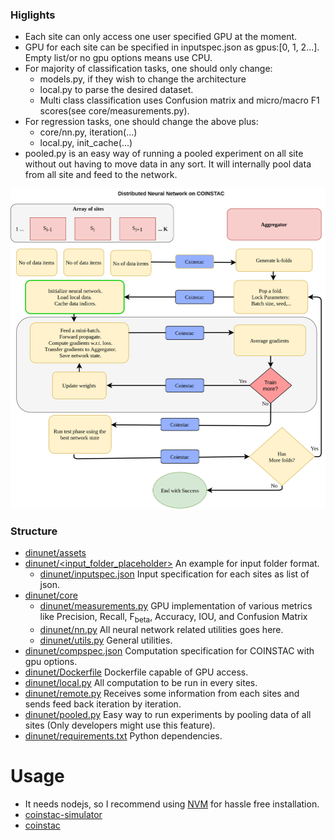 ### Higlights
* Each site can only access one user specified GPU at the moment. 
* GPU for each site can be specified in inputspec.json as gpus:[0, 1, 2...]. Empty list/or no gpu options means use CPU.
* For majority of classification tasks, one should only change:
    * models.py, if they wish to change the architecture
    * local.py to parse the desired dataset.
    * Multi class classification uses Confusion matrix and micro/macro F1 scores(see core/measurements.py). 
* For regression tasks, one should change the above plus:
    * core/nn.py, iteration(...)
    * local.py, init_cache(...)
* pooled.py is an easy way of running a pooled experiment on all site without out having to move data in any sort. It will internally pool data from all site and feed to the network.

![DINUNET](assets/dinunet.png)
### Structure
* [dinunet/assets](https://github.com/trendscenter/dinunet/tree/master/assets)
* [dinunet/<input_folder_placeholder>](https://github.com/trendscenter/dinunet/tree/master/test) An example for input folder format.
    * [dinunet/inputspec.json](https://github.com/trendscenter/dinunet/blob/master/test/inputspec.json) Input specification for each sites as list of json.
* [dinunet/core](https://github.com/trendscenter/dinunet/tree/master/core)
    * [dinunet/measurements.py](https://github.com/trendscenter/dinunet/blob/master/core/measurements.py) GPU implementation of various metrics like Precision, Recall, F<sub>beta</sub>, Accuracy, IOU, and Confusion Matrix
    * [dinunet/nn.py](https://github.com/trendscenter/dinunet/blob/master/core/nn.py) All neural network related utilities goes here.
    * [dinunet/utils.py](https://github.com/trendscenter/dinunet/blob/master/core/utils.py) General utilities.
* [dinunet/compspec.json](https://github.com/trendscenter/dinunet/blob/master/compspec.json) Computation specification for COINSTAC with gpu options.
* [dinunet/Dockerfile](https://github.com/trendscenter/dinunet/blob/master/Dockerfile) Dockerfile capable of GPU access.
* [dinunet/local.py](https://github.com/trendscenter/dinunet/blob/master/local.py) All computation to be run in every sites.
* [dinunet/remote.py](https://github.com/trendscenter/dinunet/blob/remote.py) Receives some information from each sites and sends feed back iteration by iteration.
* [dinunet/pooled.py](https://github.com/trendscenter/dinunet/blob/pooled.py) Easy way to run experiments by pooling data of all sites (Only developers might use this feature).
* [dinunet/requirements.txt](https://github.com/trendscenter/dinunet/blob/master/requirements.txt) Python dependencies.

# Usage
* It needs nodejs, so I recommend using [NVM](https://github.com/nvm-sh/nvm) for hassle free installation.
* [coinstac-simulator](https://github.com/trendscenter/coinstac/tree/master/packages/coinstac-simulator)
* [coinstac](https://github.com/trendscenter/coinstac)


